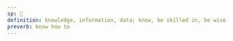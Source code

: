 ```yaml
---
sp: 󱥡
definition: knowledge, information, data; know, be skilled in, be wise about
preverb: know how to
---
```

<!-- sona is about KNOWLEDGE. it's your own expertise and the limitless amount of information that can be found in our world. it's also used as a preverb that can tell us you know how to do something. this is a little similar to ken, but the important difference is that ken is about things you are able to do right now, whereas sona is about anything you know how to do in theory, even if you may not currently have the means to do it. a construction worker might sona pali e tomo, but that doesn't mean he ken pali e tomo just whenever he wants. -->